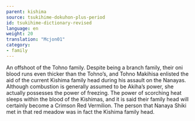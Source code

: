 ```yaml
---
parent: kishima
source: tsukihime-dokuhon-plus-period
id: tsukihime-dictionary-revised
language: en
weight: 20
translation: "Mcjon01"
category:
- family
---
```


An offshoot of the Tohno family.
Despite being a branch family, their oni blood runs even thicker than the Tohno’s, and Tohno Makihisa enlisted the aid of the current Kishima family head during his assault on the Nanayas.
Although combustion is generally assumed to be Akiha’s power, she actually possesses the power of freezing. The power of scorching heat sleeps within the blood of the Kishimas, and it is said their family head will certainly become a Crimson Red Vermilion.
The person that Nanaya Shiki met in that red meadow was in fact the Kishima family head.
